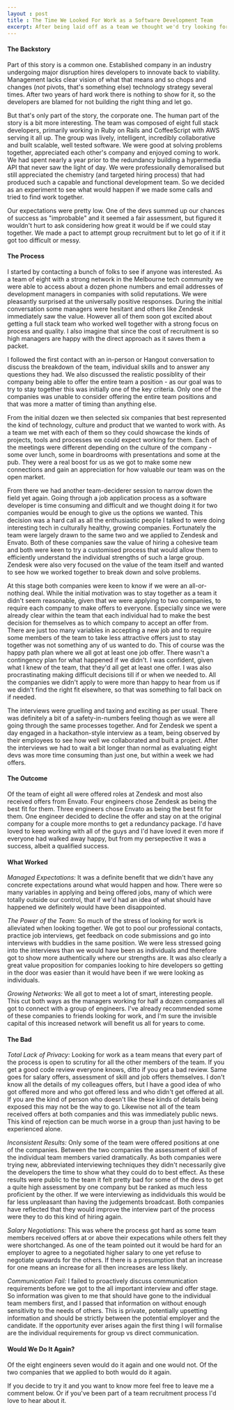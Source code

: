 ```yaml
---
layout : post
title : The Time We Looked For Work as a Software Development Team
excerpt: After being laid off as a team we thought we'd try looking for work together. Here's how we did it and what happened.
---
```


#### The Backstory

Part of this story is a common one. Established company in an industry undergoing major disruption hires developers to innovate back to viability. Management lacks clear vision of what that means and so chops and changes (*not* pivots, that's something else) technology strategy several times. After two years of hard work there is nothing to show for it, so the developers are blamed for not building the right thing and let go.

But that's only part of the story, the corporate one. The human part of the story is a bit more interesting. The team was composed of eight full stack developers, primarily working in Ruby on Rails and CoffeeScript with AWS serving it all up. The group was lively, intelligent, incredibly collaborative and built scalable, well tested software. We were good at solving problems together, appreciated each other's company and enjoyed coming to work. We had spent nearly a year prior to the redundancy building a hypermedia API that never saw the light of day. We were professionally demoralised but still appreciated the chemistry (and targeted hiring process) that had produced such a capable and functional development team. So we decided as an experiment to see what would happen if we made some calls and tried to find work together.

Our expectations were pretty low. One of the devs summed up our chances of success as "improbable" and it seemed a fair assessment, but figured it wouldn't hurt to ask considering how great it would be if we could stay together. We made a pact to attempt group recruitment but to let go of it if it got too difficult or messy.

#### The Process

I started by contacting a bunch of folks to see if anyone was interested. As a team of eight with a strong network in the Melbourne tech community we were able to access about a dozen phone numbers and email addresses of development managers in companies with solid reputations. We were pleasantly surprised at the universally positive responses. During the initial conversation some managers were hesitant and others like Zendesk immediately saw the value. However all of them soon got excited about getting a full stack team who worked well together with a strong focus on process and quality. I also imagine that since the cost of recruitment is so high managers are happy with the direct approach as it saves them a packet.

I followed the first contact with an in-person or Hangout conversation to discuss the breakdown of the team, individual skills and to answer any questions they had. We also discussed the realistic possiblity of their company being able to offer the entire team a position - as our goal was to try to stay together this was initially one of the key criteria. Only one of the companies was unable to consider offering the entire team positions and that was more a matter of timing than anything else.

From the initial dozen we then selected six companies that best represented the kind of technology, culture and product that we wanted to work with. As a team we met with each of them so they could showcase the kinds of projects, tools and processes we could expect working for them. Each of the meetings were different depending on the culture of the company - some over lunch, some in boardrooms with presentations and some at the pub. They were a real boost for us as we got to make some new connections and gain an appreciation for how valuable our team was on the open market.

From there we had another team-deciderer session to narrow down the field yet again. Going through a job application process as a software developer is time consuming and difficult and we thought doing it for two companies would be enough to give us the options we wanted. This decision was a hard call as all the enthusiastic people I talked to were doing interesting tech in culturally healthy, growing companies. Fortunately the team were largely drawn to the same two and we applied to Zendesk and Envato. Both of these companies saw the value of hiring a cohesive team and both were keen to try a customised process that would allow them to efficiently understand the individual strengths of such a large group. Zendesk were also very focused on the value of the team itself and wanted to see how we worked together to break down and solve problems.

At this stage both companies were keen to know if we were an all-or-nothing deal. While the initial motivation was to stay together as a team it didn't seem reasonable, given that we were applying to two companies, to require each company to make offers to everyone. Especially since we were already clear within the team that each individual had to make the best decision for themselves as to which company to accept an offer from. There are just too many variables in accepting a new job and to require some members of the team to take less attractive offers just to stay together was not something any of us wanted to do. This of course was the happy path plan where we all got at least one job offer. There wasn't a contingency plan for what happened if we didn't. I was confident, given what I knew of the team, that they'd all get at least one offer. I was also procrastinating making difficult decisions till if or when we needed to. All the companies we didn't apply to were more than happy to hear from us if we didn't find the right fit elsewhere, so that was something to fall back on if needed.

The interviews were gruelling and taxing and exciting as per usual. There was definitely a bit of a safety-in-numbers feeling though as we were all going through the same processes together. And for Zendesk we spent a day engaged in a hackathon-style interview as a team, being observed by their employees to see how well we collaborated and built a project. After the interviews we had to wait a bit longer than normal as evaluating eight devs was more time consuming than just one, but within a week we had offers.

#### The Outcome

Of the team of eight all were offered roles at Zendesk and most also received offers from Envato. Four engineers chose Zendesk as being the best fit for them. Three engineers chose Envato as being the best fit for them. One engineer decided to decline the offer and stay on at the original company for a couple more months to get a redundancy package. I'd have loved to keep working with all of the guys and I'd have loved it even more if everyone had walked away happy, but from my persepective it was a success, albeit a qualified success.

#### What Worked

*Managed Expectations:* It was a definite benefit that we didn't have any concrete expectations around what would happen and how. There were so many variables in applying and being offered jobs, many of which were totally outside our control, that if we'd had an idea of what should have happened we definitely would have been disappointed.

*The Power of the Team:* So much of the stress of looking for work is alleviated when looking together. We got to pool our professional contacts, practice job interviews, get feedback on code submissions and go into interviews with buddies in the same position. We were less stressed going into the interviews than we would have been as individuals and therefore got to show more authentically where our strengths are. It was also clearly a great value proposition for companies looking to hire developers so getting in the door was easier than it would have been if we were looking as individuals.

*Growing Networks:* We all got to meet a lot of smart, interesting people. This cut both ways as the managers working for half a dozen companies all got to connect with a group of engineers. I've already recommended some of these companies to friends looking for work, and I'm sure the invisible capital of this increased network will benefit us all for years to come.

#### The Bad

*Total Lack of Privacy:* Looking for work as a team means that every part of the process is open to scrutiny for all the other members of the team. If you get a good code review everyone knows, ditto if you get a bad review. Same goes for salary offers, assessment of skill and job offers themselves. I don't know all the details of my colleagues offers, but I have a good idea of who got offered more and who got offered less and who didn't get offered at all. If you are the kind of person who doesn't like these kinds of details being exposed this may not be the way to go. Likewise not all of the team received offers at both companies and this was immediately public news. This kind of rejection can be much worse in a group than just having to be experienced alone.

*Inconsistent Results:* Only some of the team were offered positions at one of the companies. Between the two companies the assessment of skill of the individual team members varied dramatically. As both companies were trying new, abbreviated interviewing techniques they didn't necessarily give the developers the time to show what they could do to best effect. As these results were public to the team it felt pretty bad for some of the devs to get a quite high assessment by one company but be ranked as much less proficient by the other. If we were interviewing as indidviduals this would be far less unpleasant than having the judgements broadcast. Both companies have reflected that they would improve the interview part of the process were they to do this kind of hiring again.

*Salary Negotiations:* This was where the process got hard as some team members received offers at or above their expecations while others felt they were shortchanged. As one of the team pointed out it would be hard for an employer to agree to a negotiated higher salary to one yet refuse to negotiate upwards for the others. If there is a presumption that an increase for one means an increase for all then increases are less likely.

*Communication Fail:* I failed to proactively discuss communication requirements before we got to the all important interview and offer stage. So information was given to me that should have gone to the individual team members first, and I passed that information on without enough sensitivity to the needs of others. This is private, potentially upsetting information and should be strictly between the potential employer and the candidate. If the opportunity ever arises again the first thing I will formalise are the individual requirements for group vs direct communication.

#### Would We Do It Again?

Of the eight engineers seven would do it again and one would not. Of the two companies that we applied to both would do it again.

If you decide to try it and you want to know more feel free to leave me a comment below. Or if you've been part of a team recruitment process I'd love to hear about it.
